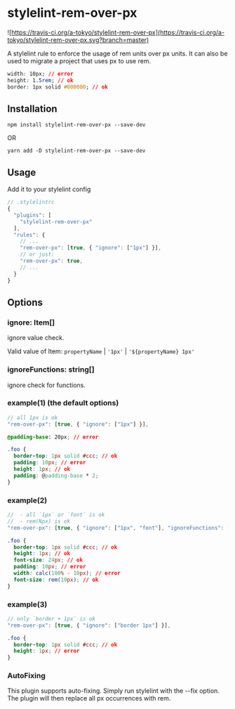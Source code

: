 # stylelint-rem-over-px

![https://travis-ci.org/a-tokyo/stylelint-rem-over-px](https://travis-ci.org/a-tokyo/stylelint-rem-over-px.svg?branch=master)

A stylelint rule to enforce the usage of rem units over px units. It can also be used to migrate a project that uses px to use rem.

```css
width: 10px; // error
height: 1.5rem; // ok
border: 1px solid #000000; // ok
```

## Installation

```
npm install stylelint-rem-over-px --save-dev
```
OR
```
yarn add -D stylelint-rem-over-px --save-dev
```

## Usage

Add it to your stylelint config

```javascript
// .stylelintrc
{
  "plugins": [
    "stylelint-rem-over-px"
  ],
  "rules": {
    // ...
    "rem-over-px": [true, { "ignore": ["1px"] }],
    // or just:
    "rem-over-px": true,
    // ...
  }
}
```

## Options

### ignore: Item[]

ignore value check.

Valid value of Item: `propertyName` | `'1px'` | `'${propertyName} 1px'`

### ignoreFunctions: string[]

ignore check for functions.

### example(1) (the default options)

```javascript
// all 1px is ok
"rem-over-px": [true, { "ignore": ["1px"] }],
```

```css
@padding-base: 20px; // error

.foo {
  border-top: 1px solid #ccc; // ok
  padding: 10px; // error
  height: 1px; // ok
  padding: @padding-base * 2;
}
```

### example(2)

```javascript
//  - all `1px` or `font` is ok
//  - rem(Npx) is ok
"rem-over-px": [true, { "ignore": ["1px", "font"], "ignoreFunctions": ["rem"] }],
```

```css
.foo {
  border-top: 1px solid #ccc; // ok
  height: 1px; // ok
  font-size: 24px; // ok
  padding: 10px; // error
  width: calc(100% - 10px); // error
  font-size: rem(10px); // ok
}
```

### example(3)

```javascript
// only `border + 1px` is ok
"rem-over-px": [true, { "ignore": ["border 1px"] }],
```

```css
.foo {
  border-top: 1px solid #ccc; // ok
  height: 1px; // error
}
```

### AutoFixing
This plugin supports auto-fixing. Simply run stylelint with the --fix option. The plugin will then replace all px occurrences with rem.
